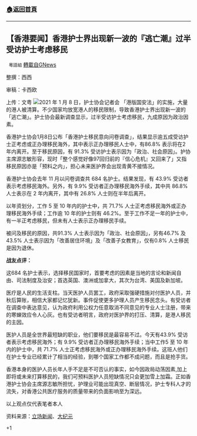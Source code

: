 ###  [:house:返回首頁](https://github.com/ourhimalayas/txt)
---

## 【香港要闻】香港护士界出现新一波的『逃亡潮』过半受访护士考虑移民
` 粵語組` [轉載自GNews](https://gnews.org/zh-hans/736652/)

整撰：西西

审稿：卡西欧

上传：文粤
![]()![](https://gnews.org/wp-content/uploads/2021/01/nurse-31_bynFc_1200x0.png)2021 年 1 月 8 日，护士协会记者会
「港版国安法」的实施，大量的港人被清算。不少国家均放宽港人的移民限制，导致香港护士界出现新一波的「逃亡潮」。护士协会最新调查显示，过半受访护士考虑移民，九成原因为政治因素。

香港护士协会1月8日公布「香港护士移民意向问卷调查」，结果显示逾五成受访护士正考虑或正办理移民海外，其中表示正办理移民人士中，有86.8% 表示将在2 年内离开。至于移民原因，有 91.3% 受访护士表示因为「政治、社会原因」。护协主席源志敏形容，现时「整个感觉好像97回归前的『信心危机』又回来了」又指移民原因亦是「预料之内」，担心未来医护界会出现青黄不接情况。

香港护士协会去年 11 月以问卷调查共 684 名护士。结果发现，有 43.9% 受访者表示考虑移民海外。另外，有 9.9% 受访者正办理移民海外手续，其中共 86.8% 人士表示在 2 年内离开，其中有 26.8% 人士则在半年后离开。

以年资划分，工作 5 至 10 年内的护士中，共 71.7% 人士正考虑移民海外或正办理移民海外手续；工作逾 10 年的护士则有 46.2%。至于工作不足一年的护士中，有一半正考虑移民，但未有人士表示正办理移民手续。

被问及移民的原因，共91.3% 人士表示因为「政治、社会原因」，另有46.7% 及43.5% 人士表示因为「改善居住环境」及「改善子女教育」，仅有0.8% 人士移民是因为退休。

**战友点评：**

这684 名护士表示，选择移民国家时，首要考虑的因素是当地的言论和新闻自由、司法制度及治安；首选英国、澳洲或加拿大，其次为台湾、美国及新加坡。

医疗是人民的生活支柱。当天医护人员罢工，政府采取强硬措施对付医护人员，并秋后算账，相信大家都记忆犹新。事件促使更多护理人员产生移民念头。有受访者在调查中表达意见，认为政府利用公权力任意取消不同意见的专业人士注册，带来的寒蝉效应令人心灰。也有受访者明言，政府对医护界的打压、清算，是港人移民的主因。

医护人员是全世界最短缺的职业，他们要移民是最容易不过。今天有43.9% 受访者表示考虑移民海外；有 9.9% 受访者正办理移民海外手续；当中工作5 至 10 年内的护士中，共 71.7% 人士正考虑移民海外或正办理移民海外手续。这班人他们在护士专业已经累计了相当的经验，到哪个国家工作都不成问题，而且是抢手货。

香港本身的医护人员长年人手不足是不可否认的事实，如今因政局动荡因素,加上即将或未来打算移民的，我们可预料医护人员短缺情况只会更加雪上加霜。正如香港护士协会主席源志敏所担忧，护理业可能出现真空、断层情况，护士专科人才的流失，对香港公共医疗服务的质量带来的负面影响至为深远。

以上观点仅代表笔者本人

资料来源：[立场新闻](https://www.thestandnews.com/politics/%E8%AD%B7%E5%8D%94%E6%B0%91%E8%AA%BF-%E9%80%BE%E5%8D%8A%E8%AD%B7%E5%A3%AB%E8%80%83%E6%85%AE%E6%88%96%E5%B7%B2%E8%BE%A6%E7%90%86%E7%A7%BB%E6%B0%91-%E9%80%BE%E4%B9%9D%E6%88%90%E5%9B%A0%E7%A4%BE%E6%9C%83%E6%94%BF%E6%B2%BB%E5%BD%B1%E9%9F%BF-%E4%B8%BB%E5%B8%AD-%E5%A5%BD%E4%BC%BC%E8%BF%94%E5%92%97-97-%E5%B9%B4/)、[大纪元](https://hk.epochtimes.com/news/2021-01-09/86070335)

+1
